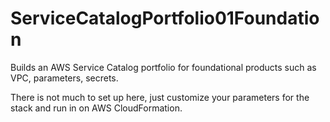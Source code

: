 # ServiceCatalogPortfolio01Foundation
Builds an AWS Service Catalog portfolio for foundational products such as VPC, parameters, secrets.

There is not much to set up here, just customize your parameters for the stack and run in on AWS CloudFormation.
